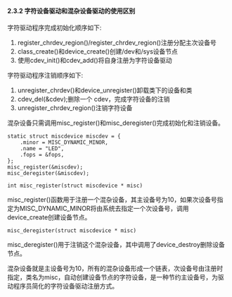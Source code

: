 #### 2.3.2 字符设备驱动和混杂设备驱动的使用区别

字符驱动程序完成初始化顺序如下:

1. register_chrdev_region()/register_chrdev_region()注册分配主次设备号
2. class_create()和device_create()创建/dev和/sys设备节点
3. 使用cdev_init()和cdev_add()将自身注册为字符设备驱动

字符驱动程序注销顺序如下:

1. unregister_chrdev()和device_unregister()卸载类下的设备和类
2. cdev_del(&cdev);删除一个 cdev，完成字符设备的注销
3. unregister_chrdev_region()注销字符设备

混杂设备只需调用misc_register()和misc_deregister()完成初始化和注销设备。

```
static struct miscdevice miscdev = {
	.minor = MISC_DYNAMIC_MINOR,
	.name = "LED",
	.fops = &fops,
};
misc_register(&miscdev);
misc_deregister(&miscdev);
```

```
int misc_register(struct miscdevice * misc)
```

misc_register()函数用于注册一个混杂设备，其主设备号为10，如果次设备号指定为MISC_DYNAMIC_MINOR将由系统去指定一个次设备号，调用device_create创建设备节点。

```
misc_deregister(struct miscdevice * misc)
```

misc_deregister()用于注销这个混杂设备，其中调用了device_destroy删除设备节点。

混杂设备就是主设备号为10，所有的混杂设备形成一个链表，次设备号由注册时指定，类名为misc，自动创建设备节点的字符设备，是一种节约主设备号，为驱动程序员简化的字符设备驱动注册方式。
